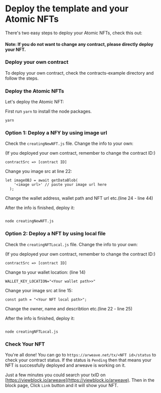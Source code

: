 # Deploy the template and your Atomic NFTs

There's two easy steps to deploy your Atomic NFTs, check this out:

#### Note: If you do not want to change any contract, please directly deploy your NFT.

### Deploy your own contract

To deploy your own contract, check the contracts-example directory and follow the steps.

### Deploy the Atomic NFTs

Let's deploy the Atomic NFT:

First run `yarn` to install the node packages.

```
yarn
```

### Option 1: Deploy a NFY by using image url

Check the `creatingNewNFT.js` file. Change the info to your own:

(If you deployed your own contract, remember to change the contract ID:)

```
contractSrc => [contract ID]

```

Change you image src at line 22:

```
let imageOBJ = await getDataBlob(
    '<image url>' // paste your image url here
  );
```

Change the wallet address, wallet path and NFT url etc.(line 24 - line 44)

After the info is finished, deploy it:

```

node creatingNewNFT.js

```

### Option 2: Deploy a NFT by using local file

Check the `creatingNFTLocal.js` file. Change the info to your own:

(If you deployed your own contract, remember to change the contract ID:)

```
contractSrc => [contract ID]

```

Change to your wallet location: (line 14)

```
WALLET_KEY_LOCATION="<Your wallet path>>"
```

Change your image src at line 15:

```
const path = "<Your NFT local path>";
```

Change the owner, name and describtion etc.(line 22 - line 25)

After the info is finished, deploy it:

```

node creatingNFTLocal.js

```

### Check Your NFT

You're all done! You can go to `https://arweave.net/tx/<NFT id>/status` to check your contract status. If the status is `Pending` then that means your NFT is successfully deployed and arweave is working on it.

Just a few minutes you could search your txID on [https://viewblock.io/arweave](https://viewblock.io/arweave). Then in the block page, Click `Link` button and it will show your NFT.
